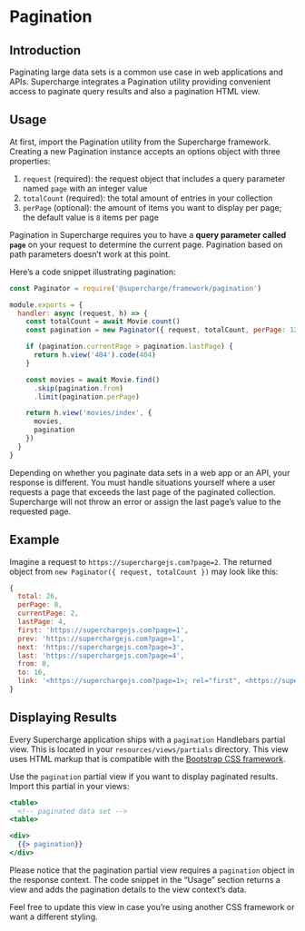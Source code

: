 # Pagination


## Introduction
Paginating large data sets is a common use case in web applications and APIs. Supercharge integrates a Pagination utility providing convenient access to paginate query results and also a pagination HTML view.


## Usage
At first, import the Pagination utility from the Supercharge framework. Creating a new Pagination instance accepts an options object with three properties:

1. `request` (required): the request object that includes a query parameter named `page` with an integer value
2. `totalCount` (required): the total amount of entries in your collection
3. `perPage` (optional): the amount of items you want to display per page; the default value is `8` items per page

Pagination in Supercharge requires you to have a **query parameter called `page`** on your request to determine the current page. Pagination based on path parameters doesn’t work at this point.

Here’s a code snippet illustrating pagination:

```js
const Paginator = require('@supercharge/framework/pagination')

module.exports = {
  handler: async (request, h) => {
    const totalCount = await Movie.count()
    const pagination = new Paginator({ request, totalCount, perPage: 12 })

    if (pagination.currentPage > pagination.lastPage) {
      return h.view('404').code(404)
    }

    const movies = await Movie.find()
      .skip(pagination.from)
      .limit(pagination.perPage)

    return h.view('movies/index', {
      movies,
      pagination
    })
  }
}
```

Depending on whether you paginate data sets in a web app or an API, your response is different. You must handle situations yourself where a user requests a page that exceeds the last page of the paginated collection. Supercharge will not throw an error or assign the last page’s value to the requested page.


## Example
Imagine a request to `https://superchargejs.com?page=2`. The returned object from `new Paginator({ request, totalCount })` may look like this:

```js
{
  total: 26,
  perPage: 8,
  currentPage: 2,
  lastPage: 4,
  first: 'https://superchargejs.com?page=1',
  prev: 'https://superchargejs.com?page=1',
  next: 'https://superchargejs.com?page=3',
  last: 'https://superchargejs.com?page=4',
  from: 8,
  to: 16,
  link: '<https://superchargejs.com?page=1>; rel="first", <https://superchargejs.com?page=1>; rel="prev", <https://superchargejs.com?page=3>; rel="next", <https://superchargejs.com?page=4>; rel="last"'
}
```


## Displaying Results
Every Supercharge application ships with a `pagination` Handlebars partial view. This is located in your `resources/views/partials` directory. This view uses HTML markup that is compatible with the [Bootstrap CSS framework](https://getbootstrap.com/docs/4.1/components/pagination/).

Use the `pagination` partial view if you want to display paginated results. Import this partial in your views:


```handlebars
<table>
  <!-- paginated data set -->
<table>

<div>
  {{> pagination}}
</div>
```

Please notice that the pagination partial view requires a `pagination` object in the response context. The code snippet in the “Usage” section returns a view and adds the pagination details to the view context’s data.

Feel free to update this view in case you’re using another CSS framework or want a different styling.

